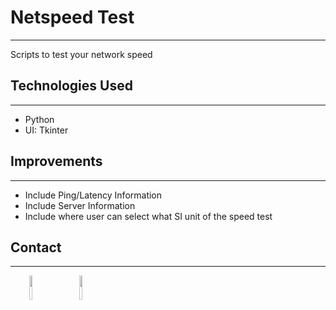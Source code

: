 <h1>Netspeed Test</h1>
<hr><p>Scripts to test your network speed</p><h2>Technologies Used</h2>
<hr><ul>
<li>Python</li>
<li>UI: Tkinter</li>
</ul><h2>Improvements</h2>
<hr><ul>
<li>Include Ping/Latency Information</li>
<li>Include Server Information</li>
<li>Include where user can select what SI unit of the speed test</li>
</ul><ul>
</ul><h2>Contact</h2>
<hr><p><span style="margin-right: 30px;"></span><a href="https://www.linkedin.com/in/daniel-adeyelu-a771291b2/"><img style="width: 10%;" target="_blank" src="https://cdn.jsdelivr.net/gh/devicons/devicon/icons/linkedin/linkedin-original.svg"></a><span style="margin-right: 30px;"></span><a href="https://github.com/ilaenX"><img style="width: 10%;" target="_blank" src="https://cdn.jsdelivr.net/gh/devicons/devicon/icons/github/github-original.svg"></a></p>
